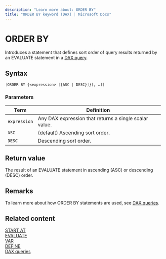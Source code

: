 ```yaml
---
description: "Learn more about: ORDER BY"
title: "ORDER BY keyword (DAX) | Microsoft Docs"
---
```

# ORDER BY
  
Introduces a statement that defines sort order of query results returned by an EVALUATE statement in a [DAX query](dax-queries.md).

## Syntax  
  
```dax
[ORDER BY {<expression> [{ASC | DESC}]}[, …]]  
```
  
### Parameters
  
|Term|Definition|  
|--------|--------------|  
|`expression`|Any DAX expression that returns a single scalar value.|  
|`ASC`|(default) Ascending sort order.|  
|`DESC`|Descending sort order.|  
  
## Return value

The result of an EVALUATE statement in ascending (ASC) or descending (DESC) order.

## Remarks

To learn more about how ORDER BY statements are used, see [DAX queries](dax-queries.md).

## Related content

[START AT](startat-statement-dax.md)  
[EVALUATE](evaluate-statement-dax.md)  
[VAR](var-dax.md)  
[DEFINE](define-statement-dax.md)  
[DAX queries](dax-queries.md)  